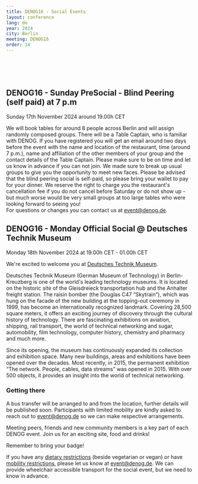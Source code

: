 ```yaml
---
title: DENOG16 - Social Events
layout: conference
lang: de
year: 2024
city: Berlin
meeting: DENOG16
order: 14
---
```


<br><br><br />
## DENOG16 - Sunday PreSocial - Blind Peering (self paid) at 7 p.m
Sunday 17th November 2024 around 19.00h CET

We will book tables for around 8 people across Berlin and will assign randomly composed groups. There will be a Table Captain, who is familiar with DENOG. 
If you have registered you will get an email around two days before the event with the name and location of the restaurant, time (around 7 p.m.), name and affiliation of the other members of your group and the contact details of the Table Captain. 
Please make sure to be on time and let us know in advance if you can not join. We made sure to break up usual groups to give you the opportunity to meet new faces. 
Please be advised that the blind peering social is self-paid, so please bring your wallet to pay for your dinner. We reserve the right to charge you the restaurant's cancellation fee if you do not cancel before Saturday or do not show up - but much worse would be very small groups at too large tables who were looking forward to seeing you! 
<br />
For questions or changes you can contact us at <a href="mailto:event@denog.de">event@denog.de</a>. 
<br />

## DENOG16 - Monday Official Social @ Deutsches Technik Museum
Monday 18th November 2024 at 19.00h CET - 01.00h CET

We're excited to welcome you at [Deutsches Technik Museum](https://technikmuseum.berlin). 

Deutsches Technik Museum (German Museum of Technology) in Berlin-Kreuzberg is one of the world's leading technology museums. It is located on the historic site of the Gleisdreieck transportation hub and the Anhalter freight station. The raisin bomber (the Douglas C47 “Skytrain”), which was hung on the facade of the new building at the topping-out ceremony in 1999, has become an internationally recognized landmark. Covering 28,500 square meters, it offers an exciting journey of discovery through the cultural history of technology. There are fascinating exhibitions on aviation, shipping, rail transport, the world of technical networking and sugar, automobility, film technology, computer history, chemistry and pharmacy and much more.

Since its opening, the museum has continuously expanded its collection and exhibition space. Many new buildings, areas and exhibitions have been opened over the decades.
Most recently, in 2015, the permanent exhibition “The network. People, cables, data streams” was opened in 2015. With over 500 objects, it provides an insight into the world of technical networking.

### Getting there
A bus transfer will be arranged to and from the location, further details will be published soon.
Participants with limited mobility are kindly asked to reach out to [event@denog.de](mailto:event@denog.de) so we can make respective arrangements.

Meeting peers, friends and new community members is a key part of each DENOG event. Join us for an exciting site, food and drinks!

Remember to bring your badge!

If you have any <u>dietary restrictions</u> (beside vegetarian or vegan) or have <u>mobility restrictions</u>, please let us know at <a href="mailto:event@denog.de">event@denog.de</a>. We can provide wheelchair accessible transport for the social event, but we need to know in advance. 

